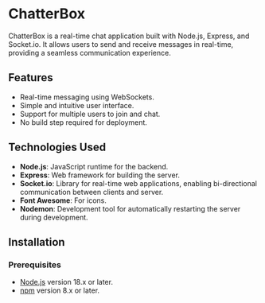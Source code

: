 # ChatterBox

ChatterBox is a real-time chat application built with Node.js, Express, and Socket.io. It allows users to send and receive messages in real-time, providing a seamless communication experience.

## Features

- Real-time messaging using WebSockets.
- Simple and intuitive user interface.
- Support for multiple users to join and chat.
- No build step required for deployment.

## Technologies Used

- **Node.js**: JavaScript runtime for the backend.
- **Express**: Web framework for building the server.
- **Socket.io**: Library for real-time web applications, enabling bi-directional communication between clients and server.
- **Font Awesome**: For icons.
- **Nodemon**: Development tool for automatically restarting the server during development.

## Installation

### Prerequisites

- [Node.js](https://nodejs.org/) version 18.x or later.
- [npm](https://www.npmjs.com/) version 8.x or later.
